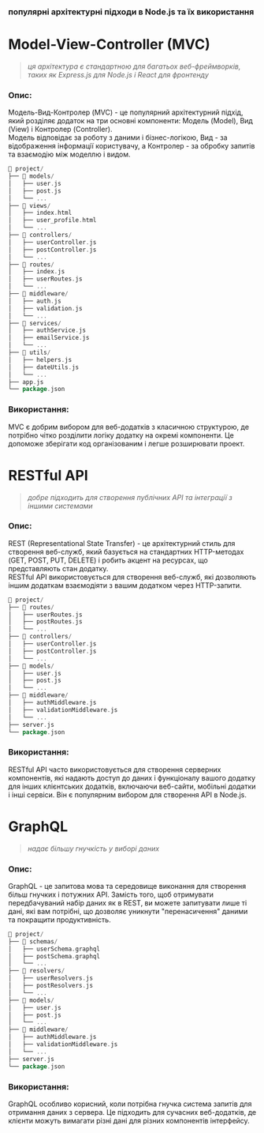 ### популярні архітектурні підходи в Node.js та їх використання

# Model-View-Controller (MVC)
> _ця архітектура є стандартною для багатьох веб-фреймворків, таких як Express.js для Node.js і React для фронтенду_

### Опис: 
Модель-Вид-Контролер (MVC) - це популярний архітектурний підхід, який розділяє додаток на три основні компоненти: Модель (Model), Вид (View) і Контролер (Controller).\
Модель відповідає за роботу з даними і бізнес-логікою, Вид - за відображення інформації користувачу, а Контролер - за обробку запитів та взаємодію між моделлю і видом.

```go
📁 project/
├── 📁 models/
│   ├── user.js
│   ├── post.js
│   └── ...
├── 📁 views/
│   ├── index.html
│   ├── user_profile.html
│   └── ...
├── 📁 controllers/
│   ├── userController.js
│   ├── postController.js
│   └── ...
├── 📁 routes/
│   ├── index.js
│   ├── userRoutes.js
│   └── ...
├── 📁 middleware/
│   ├── auth.js
│   ├── validation.js
│   └── ...
├── 📁 services/
│   ├── authService.js
│   ├── emailService.js
│   └── ...
├── 📁 utils/
│   ├── helpers.js
│   ├── dateUtils.js
│   └── ...
├── app.js
└── package.json
```

### Використання: 
MVC є добрим вибором для веб-додатків з класичною структурою, де потрібно чітко розділити логіку додатку на окремі компоненти. Це допоможе зберігати код організованим і легше розширювати проект.


# RESTful API
> _добре підходить для створення публічних API та інтеграції з іншими системами_

### Опис: 
REST (Representational State Transfer) - це архітектурний стиль для створення веб-служб, який базується на стандартних HTTP-методах (GET, POST, PUT, DELETE) і робить акцент на ресурсах, що представляють стан додатку.\
RESTful API використовується для створення веб-служб, які дозволяють іншим додаткам взаємодіяти з вашим додатком через HTTP-запити.

```go
📁 project/
├── 📁 routes/
│   ├── userRoutes.js
│   ├── postRoutes.js
│   └── ...
├── 📁 controllers/
│   ├── userController.js
│   ├── postController.js
│   └── ...
├── 📁 models/
│   ├── user.js
│   ├── post.js
│   └── ...
├── 📁 middleware/
│   ├── authMiddleware.js
│   ├── validationMiddleware.js
│   └── ...
├── server.js
└── package.json
```

### Використання: 
RESTful API часто використовується для створення серверних компонентів, які надають доступ до даних і функціоналу вашого додатку для інших клієнтських додатків, включаючи веб-сайти, мобільні додатки і інші сервіси. Він є популярним вибором для створення API в Node.js.


# GraphQL
> _надає більшу гнучкість у виборі даних_

### Опис: 
GraphQL - це запитова мова та середовище виконання для створення більш гнучких і потужних API. Замість того, щоб отримувати передбачуваний набір даних як в REST, ви можете запитувати лише ті дані, які вам потрібні, що дозволяє уникнути "перенасичення" даними та покращити продуктивність.

```go
📁 project/
├── 📁 schemas/
│   ├── userSchema.graphql
│   ├── postSchema.graphql
│   └── ...
├── 📁 resolvers/
│   ├── userResolvers.js
│   ├── postResolvers.js
│   └── ...
├── 📁 models/
│   ├── user.js
│   ├── post.js
│   └── ...
├── 📁 middleware/
│   ├── authMiddleware.js
│   ├── validationMiddleware.js
│   └── ...
├── server.js
└── package.json
```

### Використання: 
GraphQL особливо корисний, коли потрібна гнучка система запитів для отримання даних з сервера. Це підходить для сучасних веб-додатків, де клієнти можуть вимагати різні дані для різних компонентів інтерфейсу.






